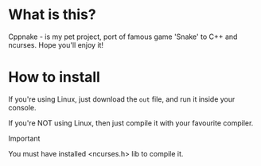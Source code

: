 # What is this?
Cppnake - is my pet project, port of famous game 'Snake' to C++ and ncurses. Hope you'll enjoy it!

# How to install
If you're using Linux, just download the `out` file, and run it inside your console.

If you're NOT using Linux, then just compile it with your favourite compiler.

> [!IMPORTANT]
> You must have installed <ncurses.h> lib to compile it.
